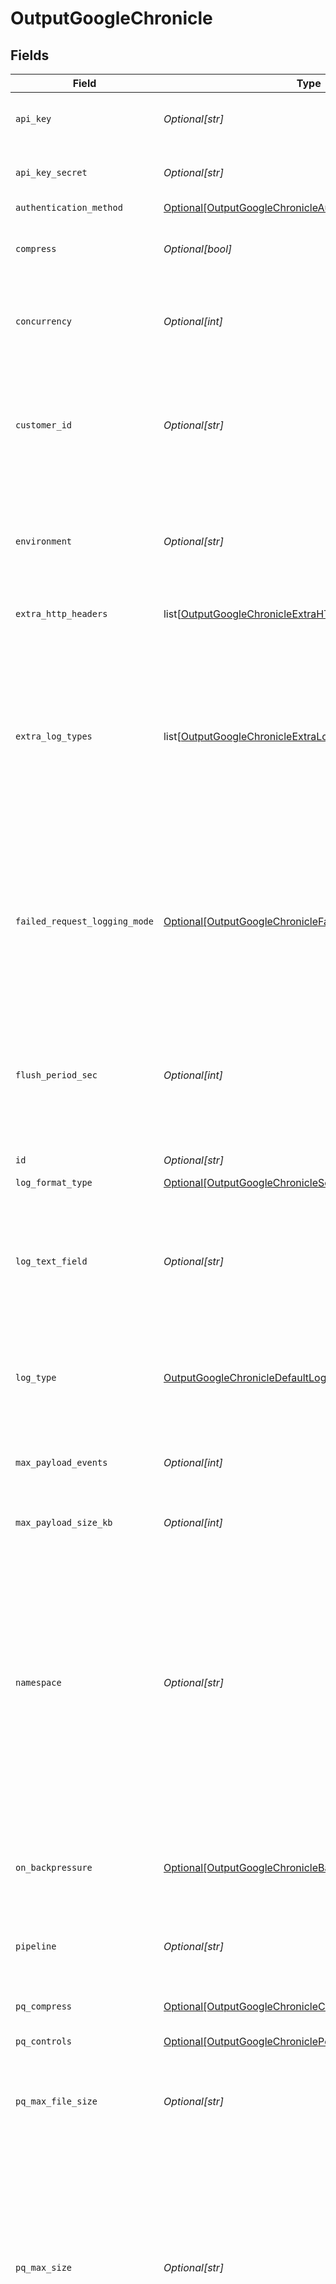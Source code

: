 # OutputGoogleChronicle


## Fields

| Field                                                                                                                                                                                                                                                | Type                                                                                                                                                                                                                                                 | Required                                                                                                                                                                                                                                             | Description                                                                                                                                                                                                                                          |
| ---------------------------------------------------------------------------------------------------------------------------------------------------------------------------------------------------------------------------------------------------- | ---------------------------------------------------------------------------------------------------------------------------------------------------------------------------------------------------------------------------------------------------- | ---------------------------------------------------------------------------------------------------------------------------------------------------------------------------------------------------------------------------------------------------- | ---------------------------------------------------------------------------------------------------------------------------------------------------------------------------------------------------------------------------------------------------- |
| `api_key`                                                                                                                                                                                                                                            | *Optional[str]*                                                                                                                                                                                                                                      | :heavy_minus_sign:                                                                                                                                                                                                                                   | Organization's API key in Google Chronicle                                                                                                                                                                                                           |
| `api_key_secret`                                                                                                                                                                                                                                     | *Optional[str]*                                                                                                                                                                                                                                      | :heavy_minus_sign:                                                                                                                                                                                                                                   | Select (or create) a stored text secret                                                                                                                                                                                                              |
| `authentication_method`                                                                                                                                                                                                                              | [Optional[OutputGoogleChronicleAuthenticationMethod]](../../models/shared/outputgooglechronicleauthenticationmethod.md)                                                                                                                              | :heavy_minus_sign:                                                                                                                                                                                                                                   | N/A                                                                                                                                                                                                                                                  |
| `compress`                                                                                                                                                                                                                                           | *Optional[bool]*                                                                                                                                                                                                                                     | :heavy_minus_sign:                                                                                                                                                                                                                                   | Whether to compress the payload body before sending.                                                                                                                                                                                                 |
| `concurrency`                                                                                                                                                                                                                                        | *Optional[int]*                                                                                                                                                                                                                                      | :heavy_minus_sign:                                                                                                                                                                                                                                   | Maximum number of ongoing requests before blocking.                                                                                                                                                                                                  |
| `customer_id`                                                                                                                                                                                                                                        | *Optional[str]*                                                                                                                                                                                                                                      | :heavy_minus_sign:                                                                                                                                                                                                                                   | Unique identifier (UUID) corresponding to a particular Chronicle instance. Provided by your Chronicle representative.                                                                                                                                |
| `environment`                                                                                                                                                                                                                                        | *Optional[str]*                                                                                                                                                                                                                                      | :heavy_minus_sign:                                                                                                                                                                                                                                   | Optionally, enable this config only on a specified Git branch. If empty, will be enabled everywhere.                                                                                                                                                 |
| `extra_http_headers`                                                                                                                                                                                                                                 | list[[OutputGoogleChronicleExtraHTTPHeaders](../../models/shared/outputgooglechronicleextrahttpheaders.md)]                                                                                                                                          | :heavy_minus_sign:                                                                                                                                                                                                                                   | Headers to add to all events.                                                                                                                                                                                                                        |
| `extra_log_types`                                                                                                                                                                                                                                    | list[[OutputGoogleChronicleExtraLogTypes](../../models/shared/outputgooglechronicleextralogtypes.md)]                                                                                                                                                | :heavy_minus_sign:                                                                                                                                                                                                                                   | Custom log types. If the value "Custom" is selected in the setting "Default log type" above, the first custom log type in this table will be automatically selected as default log type.                                                             |
| `failed_request_logging_mode`                                                                                                                                                                                                                        | [Optional[OutputGoogleChronicleFailedRequestLoggingMode]](../../models/shared/outputgooglechroniclefailedrequestloggingmode.md)                                                                                                                      | :heavy_minus_sign:                                                                                                                                                                                                                                   | Determines which data should be logged when a request fails. Defaults to None.  All headers are redacted by default, except those listed under `Safe Headers`.                                                                                       |
| `flush_period_sec`                                                                                                                                                                                                                                   | *Optional[int]*                                                                                                                                                                                                                                      | :heavy_minus_sign:                                                                                                                                                                                                                                   | Maximum time between requests. Small values could cause the payload size to be smaller than the configured Max body size.                                                                                                                            |
| `id`                                                                                                                                                                                                                                                 | *Optional[str]*                                                                                                                                                                                                                                      | :heavy_minus_sign:                                                                                                                                                                                                                                   | Unique ID for this output                                                                                                                                                                                                                            |
| `log_format_type`                                                                                                                                                                                                                                    | [Optional[OutputGoogleChronicleSendEventsAs]](../../models/shared/outputgooglechroniclesendeventsas.md)                                                                                                                                              | :heavy_minus_sign:                                                                                                                                                                                                                                   | N/A                                                                                                                                                                                                                                                  |
| `log_text_field`                                                                                                                                                                                                                                     | *Optional[str]*                                                                                                                                                                                                                                      | :heavy_minus_sign:                                                                                                                                                                                                                                   | Name of the event field that contains the log text to send. If not specified, Stream sends a JSON representation of the whole event.                                                                                                                 |
| `log_type`                                                                                                                                                                                                                                           | [OutputGoogleChronicleDefaultLogType](../../models/shared/outputgooglechronicledefaultlogtype.md)                                                                                                                                                    | :heavy_check_mark:                                                                                                                                                                                                                                   | Default log type value to send to Chronicle. Can be overwritten by event field __logType.                                                                                                                                                            |
| `max_payload_events`                                                                                                                                                                                                                                 | *Optional[int]*                                                                                                                                                                                                                                      | :heavy_minus_sign:                                                                                                                                                                                                                                   | Max number of events to include in the request body. Default is 0 (unlimited).                                                                                                                                                                       |
| `max_payload_size_kb`                                                                                                                                                                                                                                | *Optional[int]*                                                                                                                                                                                                                                      | :heavy_minus_sign:                                                                                                                                                                                                                                   | Maximum size, in KB, of the request body.                                                                                                                                                                                                            |
| `namespace`                                                                                                                                                                                                                                          | *Optional[str]*                                                                                                                                                                                                                                      | :heavy_minus_sign:                                                                                                                                                                                                                                   | User-configured environment namespace to identify the data domain the logs originated from. Use namespace as a tag to identify the appropriate data domain for indexing and enrichment functionality. Can be overwritten by event field __namespace. |
| `on_backpressure`                                                                                                                                                                                                                                    | [Optional[OutputGoogleChronicleBackpressureBehavior]](../../models/shared/outputgooglechroniclebackpressurebehavior.md)                                                                                                                              | :heavy_minus_sign:                                                                                                                                                                                                                                   | Whether to block, drop, or queue events when all receivers are exerting backpressure.                                                                                                                                                                |
| `pipeline`                                                                                                                                                                                                                                           | *Optional[str]*                                                                                                                                                                                                                                      | :heavy_minus_sign:                                                                                                                                                                                                                                   | Pipeline to process data before sending out to this output.                                                                                                                                                                                          |
| `pq_compress`                                                                                                                                                                                                                                        | [Optional[OutputGoogleChronicleCompression]](../../models/shared/outputgooglechroniclecompression.md)                                                                                                                                                | :heavy_minus_sign:                                                                                                                                                                                                                                   | Codec to use to compress the persisted data.                                                                                                                                                                                                         |
| `pq_controls`                                                                                                                                                                                                                                        | [Optional[OutputGoogleChroniclePqControls]](../../models/shared/outputgooglechroniclepqcontrols.md)                                                                                                                                                  | :heavy_minus_sign:                                                                                                                                                                                                                                   | N/A                                                                                                                                                                                                                                                  |
| `pq_max_file_size`                                                                                                                                                                                                                                   | *Optional[str]*                                                                                                                                                                                                                                      | :heavy_minus_sign:                                                                                                                                                                                                                                   | The maximum size to store in each queue file before closing and optionally compressing (KB, MB, etc.).                                                                                                                                               |
| `pq_max_size`                                                                                                                                                                                                                                        | *Optional[str]*                                                                                                                                                                                                                                      | :heavy_minus_sign:                                                                                                                                                                                                                                   | The maximum amount of disk space the queue is allowed to consume. Once reached, the system stops queueing and applies the fallback Queue-full behavior. Enter a numeral with units of KB, MB, etc.                                                   |
| `pq_on_backpressure`                                                                                                                                                                                                                                 | [Optional[OutputGoogleChronicleQueueFullBehavior]](../../models/shared/outputgooglechroniclequeuefullbehavior.md)                                                                                                                                    | :heavy_minus_sign:                                                                                                                                                                                                                                   | Whether to block or drop events when the queue is exerting backpressure (full capacity or low disk). 'Block' is the same behavior as non-PQ blocking. 'Drop new data' throws away incoming data, while leaving the contents of the PQ unchanged.     |
| `pq_path`                                                                                                                                                                                                                                            | *Optional[str]*                                                                                                                                                                                                                                      | :heavy_minus_sign:                                                                                                                                                                                                                                   | The location for the persistent queue files. To this field's value, the system will append: /<worker-id>/<output-id>.                                                                                                                                |
| `pq_strict_ordering`                                                                                                                                                                                                                                 | *Optional[bool]*                                                                                                                                                                                                                                     | :heavy_minus_sign:                                                                                                                                                                                                                                   | Toggle this off to forward new events to receiver(s) before queue is flushed. Otherwise, default drain behavior is FIFO (first in, first out).                                                                                                       |
| `region`                                                                                                                                                                                                                                             | [Optional[OutputGoogleChronicleRegion]](../../models/shared/outputgooglechronicleregion.md)                                                                                                                                                          | :heavy_minus_sign:                                                                                                                                                                                                                                   | Regional endpoint to send events to                                                                                                                                                                                                                  |
| `reject_unauthorized`                                                                                                                                                                                                                                | *Optional[bool]*                                                                                                                                                                                                                                     | :heavy_minus_sign:                                                                                                                                                                                                                                   | Reject certs that are not authorized by a CA in the CA certificate path, or by another trusted CA (e.g., the system's CA). Defaults to Yes.                                                                                                          |
| `safe_headers`                                                                                                                                                                                                                                       | list[*str*]                                                                                                                                                                                                                                          | :heavy_minus_sign:                                                                                                                                                                                                                                   | List of headers that are safe to log in plain text.                                                                                                                                                                                                  |
| `streamtags`                                                                                                                                                                                                                                         | list[*str*]                                                                                                                                                                                                                                          | :heavy_minus_sign:                                                                                                                                                                                                                                   | Add tags for filtering and grouping in @{product}.                                                                                                                                                                                                   |
| `system_fields`                                                                                                                                                                                                                                      | list[*str*]                                                                                                                                                                                                                                          | :heavy_minus_sign:                                                                                                                                                                                                                                   | Set of fields to automatically add to events using this output. E.g.: cribl_pipe, c*. Wildcards supported.                                                                                                                                           |
| `timeout_sec`                                                                                                                                                                                                                                        | *Optional[int]*                                                                                                                                                                                                                                      | :heavy_minus_sign:                                                                                                                                                                                                                                   | Amount of time, in seconds, to wait for a request to complete before aborting it.                                                                                                                                                                    |
| `type`                                                                                                                                                                                                                                               | [OutputGoogleChronicleType](../../models/shared/outputgooglechronicletype.md)                                                                                                                                                                        | :heavy_check_mark:                                                                                                                                                                                                                                   | N/A                                                                                                                                                                                                                                                  |
| `use_round_robin_dns`                                                                                                                                                                                                                                | *Optional[bool]*                                                                                                                                                                                                                                     | :heavy_minus_sign:                                                                                                                                                                                                                                   | Enable to use round-robin DNS lookup. When a DNS server returns multiple addresses, this will cause Stream to cycle through them in the order returned.                                                                                              |